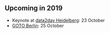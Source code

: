 ## Upcoming in 2019

- Keynote at [data2day Heidelberg](https://www.data2day.de/): 23 October
- [GOTO Berlin](https://gotober.com/): 25 October 
